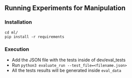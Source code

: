 ## Running Experiments for Manipulation

### Installation

```
cd ml/
pip install -r requirements
```

### Execution

* Add the JSON file with the tests inside of dev/eval_tests
* Run `python3 evaluate_run --test_file=<filename.json>`
* All the tests results will be generated inside `eval_data`